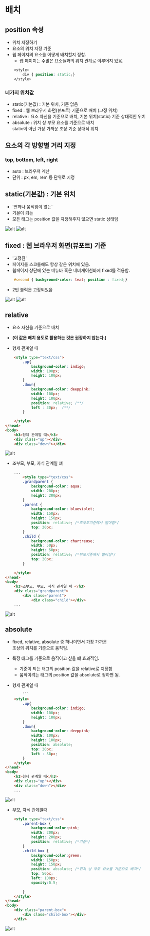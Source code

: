 배치
===

## position 속성

* 위치 지정하기
* 요소의 위치 지정 기준
* 웹 페이지의 요소를 어떻게 배치할지 정함.
    - 웹 페이지는 수많은 요소들과의 위치 관계로 이루어져 있음.

```css
    <style>
        div { position: static;}
    </style>
```

### 네가지 위치값
* static(기본값) : 기본 위치, 기준 없음
* fixed : 웹 브라우저 화면(뷰포트) 기준으로 배치 (고정 위치)
* relative : 요소 자신을 기준으로 배치, 기본 위치(static) 기준 상대적인 위치
* absolute : 위치 상 부모 요소를 기준으로 배치  
             static이 아닌 가장 가까운 조상 기준 상대적 위치

## 요소의 각 방향별 거리 지정

### top, bottom, left, right

* auto : 브라우저 계산
* 단위 : px, em, rem 등 단위로 지정

## static(기본값) : 기본 위치

* '변화나 움직임이 없는'
* 기본이 되는
* 모든 태그는 position 값을 지정해주지 않으면 static 상태임

![alt](/assets/images/post/html/79.png)	
![alt](/assets/images/post/html/80.png)	

## fixed : 웹 브라우저 화면(뷰포트) 기준

* '고정된'
* 페이지를 스코롤해도 항상 같은 위치에 있음.
* 웹페이지 상단에 있는 메뉴바 혹은 네비게이션바에 fixed를 적용함.

```css
    #second { background-color: teal; position : fixed;}
```

* 2번 블럭은 고정되있음

![alt](/assets/images/post/html/81.png)	
![alt](/assets/images/post/html/82.png)	

## relative

* 요소 자신을 기준으로 배치
* **(이 값은 배치 용도로 활용하는 것은 권장하지 않는다.)**

* 형제 관계일 때

```html
	<style type="text/css">
		.up{
			background-color: indigo;
			width: 100px;
			height: 100px;
		}
		.down{
			background-color: deeppink;
			width: 100px;
			height: 100px;
			position: relative; /**/
			left : 30px;  /**/
		}	
		
	</style>
</head>
<body>
	<h3>형제 관계일 때</h3>
	<div class="up"></div>
	<div class="down"></div>
```

![alt](/assets/images/post/html/83.png)	

* 조부모, 부모, 자식 관계일 떄

```html
    ...
    	<style type="text/css">
		.grandparent {
			background-color: aqua;
			width: 200px;
			height: 200px;
		}
		.parent {
			background-color: blueviolet;
			width: 150px;
			height: 150px;
			position: relative; /*조부모기준에서 떨어짐*/
			top: 20px;
		}
		.child {
			background-color: chartreuse;
			width: 50px;
			height: 50px; 
			position: relative; /*부모기준에서 떨어짐*/
			top: 20px; 
		} 
		
	</style>
</head>
<body>
	<h3>조부모, 부모, 자식 관계일 때 </h3>
	<div class="grandparent">
		<div class="parent">
			<div class="child"></div>
    ...
```

![alt](/assets/images/post/html/84.png)	

## absolute

* fixed, relative, absolute 중 하나이면서 가장 가까운   
  조상의 위치를 기준으로 움직임.
* 특정 태그를 기준으로 움직이고 싶을 떄 효과적임.
    * 기준이 되는 태그의 position 값을 relative로 지정함 
    * 움직이려는 태그의 position 값을 absolute로 정하면 됨.

* 형제 관계일 때

```html
        ```
    <style>
        .up{
			background-color: indigo;
			width: 100px;
			height: 100px;
		}
		.down{
			background-color: deeppink;
			width: 100px;
			height: 100px;
			position: absolute;
			top: 20px;
			left : 30px;
		}	
	</style>
</head>
<body>
	<h3>형제 관계일 때</h3>
	<div class="up"></div>
	<div class="down"></div>
    ...
```

![alt](/assets/images/post/html/85.png)	

* 부모, 자식 관계일때

```html
	<style type="text/css">
		.parent-box {
			background-color:pink;
			width: 200px;
			height: 200px;
			position: relative;	/*기준*/
		}
		.child-box {
			background-color:green;
			width: 150px;
			height: 150px;
			position: absolute;	/*위치 상 부모 요소를 기준으로 배치*/
			top: 50px;
			left: 100px; 
			opacity:0.5;
			
		}
	</style>
</head>
<body>
	<div class="parent-box">
		<div class="child-box"></div>
	</div>
```

![alt](/assets/images/post/html/86.png)	
